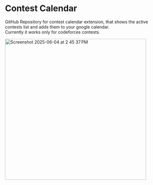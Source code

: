 # Contest Calendar
GitHub Repository for contest calendar extension, that shows the active contests list and adds them to your google calendar.  
Currently it works only for codeforces contests.

<img width="467" alt="Screenshot 2025-06-04 at 2 45 37 PM" src="https://github.com/user-attachments/assets/2d3c1dfc-4b7b-4602-82d7-b7f6c9810239" />
